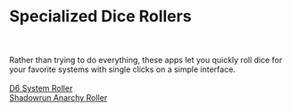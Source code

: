 <h1>Specialized Dice Rollers</h1>
<br />
<br />Rather than trying to do everything, these apps let you quickly roll dice for your favorite systems with single clicks on a simple interface.
<br />
<br /><a href="/d6-system-roller/d6-system-roller.html">D6 System Roller</a>
<br /><a href="/anarchy-roller/anarchy-roller.html">Shadowrun Anarchy Roller</a>